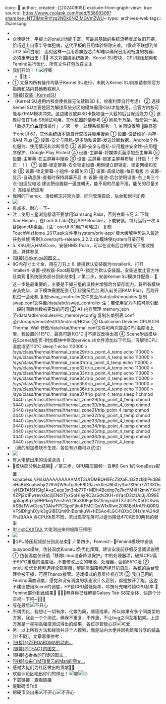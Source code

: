 icon:: 💾
author:: 
created:: [[20240805]]
exclude-from-graph-view:: true
source:: https://www.coolapk.com/feed/55898308?shareKey=NTZlMmRhYzg2NDk0NjZiMGVmZWU~
type:: archives-web
tags:: #samsung

-
- 众嗦粥汁，平板上的oneUI功能丰富，可最最基础的系统流畅度却依旧开摆。恰巧遇上自家半导体犯病，这代平板的日用体验堪称灾难。（很难不联想到某UI12.5![白眼](http://static.coolapk.com/emoticons/v9/coolapk_emotion_84_baiyan.png)） 面对这样一台用着旗舰芯片却难以确保日用流畅度的机器，必须重拳出击！👊🏻 本文将围绕系统服务、Kernel SU模块、GPU降压超频和Femind进行优化，所有文件打包放在文末
- 我们开始！！![哼唧](http://static.coolapk.com/emoticons/v9/coolapk_emotion_1011_hengji.png)
  - 🔴注：
- ① 文章内所有操作均基于Kernel SU进行，未刷入Kernel SU内核请参照官方指南和站内其他教程刷入
- [\[链接\]安装 | KernelSU](https://kernelsu.org/zh%5FCN/guide/installation.html)
- （Kernel SU通用内核会使机器无法读取SD卡，权衡利弊自行考虑） ② 选择Kernel SU主要是因为解锁系统分区的模块需用KSU才能使用，且官方内核可能与ZRAM模块冲突。这边建议放弃SD卡换取强一大截的后台保活能力 ③ 该教程仅在Tab S8测试可用，其他机器酌情参考 ④ 刷机千万条，备份第一条。「数据无价⚠️谨慎操作」 🪄第一步，处理系统服务✨ 1\. 关闭设置项 🔴路径基于oneUI 6.1，其他系统版本请自行查找并善用搜索 ① 设置-设备维护-内存-RAM Plus ② 设置-安全与隐私-更多隐私设置-发送诊断数据、Android个性化服务、使用情况和诊断信息 ③ 设置-安全与隐私-应用程序安全性-应用程序保护、Google Play Protect ④ 设置-主屏幕-将媒体页面添加至主屏幕 ⑤ 设置-主屏幕-在主屏幕中搜索 ⑥ 设置-主屏幕-锁定主屏幕布局（开启！！开启！！） ⑦ 设置-锁定屏幕-安全锁定设置-用侧键立即锁定、锁定网络和安全 ⑧ 设置-锁定屏幕-小组件-全部关闭 ⑨ 设置-高级功能-每日看板 ⑩ 设置-显示-自动息屏-查看时保持屏幕开启 ⑪ 设置-电池-后台使用设置-右上角三个点-自适应电池 建议把设置翻一遍底朝天，能不用的尽量不用，能关的尽量关 2\. 冻结系统应用
- 我用的Thanox，活检解冻非常方便，同时管理自启，后台和划卡即停
- ![](http://image.coolapk.com/feed/2024/0515/18/1696628_9713e5eb_7394_4946_0@1369x6055.jpeg.m.jpg)
- 有点多，耐心一下\~
- 注：使用三星浏览器请不要禁用Samsung Pass，否则白屏卡死 3\. 下载SamHelper，在Lock & Labs找到APP Booster，下载安装，每月运行一次 4\. 替换oneUI桌面。（注：oneUI 6.1用户可略过） 复制TouchWizHome\_2017.apk文件至/system/priv-app/ 极大缓解手势进入最近任务掉帧 需刷入overlayfs-release\_3.2.2.zip模块使system目录可写
- 5\. KSU刷入HMSCore，安装HMS Push，可以在没有后台的情况下接收推送。具体参见
- [\[链接\]@bkmioa的图文...](https://www.coolapk.com/feed/37685586?shareKey=N2NhMzVjNmNjOGNmNjY0NDgwMTM~&shareUid=1696628&shareFrom=com.coolapk.market%5F14.1.1)
- 8G内存寸土寸金，用在刀刃上 6\. 替换默认安装器为InstallerX。打开IntallerX-设置-授权器-Root超级用户-锁定为默认安装器。安装速度比官方快且美观 🎉系统服务部分到此结束🎉 🪄第二步，安装Kernel SU模块并配置✨ 🔴这一步是最重要的，主要是干掉三星的温控并增强后台留存能力。将所有模块安装完毕，以下模块需要配置 ① 超强保后台 刷入前关闭RAM Plus，否则开机过一会死机 复制swap\_controller文件夹至/data/adb/modules 复制swap.conf文件至/data/abd/swap\_controller 注：若使用官方内核可能引起一段时间后参数被更改的问题 ② A1-内存管理 memory.json至/data/adb/modules/Hc\_memory/config 复制名单列表.conf至/storage/emulated/0/Android/HChai ③ Qualcomm Devices GPU/DDR Thermal Wall 修改/data/skai/thermal.conf文件可再次提高GPU温度墙上限，我设置的115℃，最高可跑103℃ 🚫不建议改得太高 ④ Scene附加模块 在Scene功能页-附加模块中修改service.sh文件添加以下代码，可解锁CPU温度墙至110℃ sleep 1 echo 110000 > /sys/class/thermal/thermal\_zone29/trip\_point\_4\_temp echo 110000 > /sys/class/thermal/thermal\_zone30/trip\_point\_4\_temp echo 110000 > /sys/class/thermal/thermal\_zone31/trip\_point\_4\_temp echo 110000 > /sys/class/thermal/thermal\_zone32/trip\_point\_4\_temp echo 110000 > /sys/class/thermal/thermal\_zone33/trip\_point\_4\_temp echo 110000 > /sys/class/thermal/thermal\_zone34/trip\_point\_4\_temp echo 110000 > /sys/class/thermal/thermal\_zone35/trip\_point\_4\_temp echo 110000 > /sys/class/thermal/thermal\_zone36/trip\_point\_4\_temp echo 110000 > /sys/class/thermal/thermal\_zone37/trip\_point\_4\_temp sleep 1 chmod 0440 /sys/class/thermal/thermal\_zone29/trip\_point\_4\_temp chmod 0440 /sys/class/thermal/thermal\_zone30/trip\_point\_4\_temp chmod 0440 /sys/class/thermal/thermal\_zone31/trip\_point\_4\_temp chmod 0440 /sys/class/thermal/thermal\_zone32/trip\_point\_4\_temp chmod 0440 /sys/class/thermal/thermal\_zone33/trip\_point\_4\_temp chmod 0440 /sys/class/thermal/thermal\_zone34/trip\_point\_4\_temp chmod 0440 /sys/class/thermal/thermal\_zone35/trip\_point\_4\_temp chmod 0440 /sys/class/thermal/thermal\_zone36/trip\_point\_4\_temp chmod 0440 /sys/class/thermal/thermal\_zone37/trip\_point\_4\_temp
- （我的附加模块不生效，各位有兴趣可以试试）
- ![](http://image.coolapk.com/feed/2024/0515/18/1696628_3fc4bf6b_7394_4953_220@2560x1600.jpeg.m.jpg)
- 有大佬整出来的话请浇浇（
- 🎉模块部分到此结束🎉 🪄第三步，GPU降压超频✨ 自用8 Gen 1的KonaBess配置： konabess://H4sIAAAAAAAAAMXT3UrDMBQH8FcZ8XaFJG3XzI8hPkdB8nHaBbKua5wbjr276VQW9aTglReF8D9JzvkReiJ6bXtySw7S9nb77G3XOniyHZkTA16HSlg1A+zCaqe3m3nb77P+MDh4Bednp7q7kcYM4H2mwYXkYXZPj2x1FwrevkGc0jENd/TyxSoHIayRO2sSdv2KH+nYa4D2ctUq3jJO99Egp5opKq7ly9HPkeg1VnsfnVLf8o3t0Fgef8ZSmyxqIATXZdOYsX5GCSwisASBa1WwCics/13AIwFPCSpoFjkuKFMCiQuWfxRIwc20II8EeUrAFhQ0RQVFSlDhghIXyIk3gGlBEQmKhIBpmkuW+hESAo4LGC4QXxOOHzm/A24dlPhJBAAA 各CPU体质不同，若出现雪花屏可以适当降低470和560两档的频率
- 附上[@CKXTAX](/u/CKXTAX) 大佬测出来的极限压榨图
- ![](http://image.coolapk.com/feed/2024/0515/18/1696628_db99b75a_7394_4956_35@1261x241.png.m.jpg)
- 🎉GPU降压超频部分到此结束🎉 🪄第四步，Femind✨ 🔴Femind模块中安装busybox模块，伪装温度和oneUI负优化拜拜。建议安装前仔细反复阅读说明 ① 伪装温度仅开启「移除Linux设备降温保护」中的处理器项，破掉CPU高于95℃重启的温度墙。不要修改上面的电池、处理器，会锁85℃墙 ② oneUI负优化拜拜选择全部屏蔽，解除高温降频选择开机自启。系统的后台管理会被干掉，可用Thanox接管。游戏模式的息屏挂机存活 ③ 我自己用的Femind满血调度，感觉和没有调度的状态没什么区别，都是放开了跑。这边不建议使用Scene的调度，HP锁GPU最低频率，吟惋兮充电时锁CPU频率 🎉Femind部分到此结束🎉 🎉🎉🎉恭喜你已经解锁Galaxy Tab S8完全体，快跑个分庆祝一下吧\~🎉🎉🎉
- 写在最后![不开心](http://static.coolapk.com/emoticons/v9/coolapk_emotion_108_bukaixin.png)
- 所谓优化，我想让一切有序，化繁为简，顺理成章。所以如果有多个同类型的方案，我会一个个测试，确保不重复，不养蛊，不让bug之间互相掐架。上述方案是一星期高强度测试得出的结果，各位尽管放心抄![可爱](http://static.coolapk.com/emoticons/v9/coolapk_emotion_5_keai.png)
- 另，以上所有方法和经验并非个人摸索，而是站内大佬共同构筑和分享的结晶\[针不戳\]。文章着重参考：
- [\[链接\]@ZEROAROMA的动态...](https://www.coolapk.com/feed/55110171?shareKey=NmU0NTBlY2YyMTE5NjY0NDdmY2E~&shareUid=1696628&shareFrom=com.coolapk.market%5F14.1.1)
- [\[链接\]@TEACT的图文...](https://www.coolapk.com/feed/53079106?shareKey=OGNiMmJkZmU5YmM4NjY0NDdmZGM~&shareUid=1696628&shareFrom=com.coolapk.market%5F14.1.1)
- [\[链接\]@香香的门徒的图文...](https://www.coolapk.com/feed/46524119)
- [\[链接\]@来自M78星云的Man的图文...](https://www.coolapk.com/feed/45976076?shareKey=ODMxMTc1MzhlOWU2NjY0NDdmZmU~&shareUid=1696628&shareFrom=com.coolapk.market%5F14.1.1)
- 感谢大佬们为社区做出的贡献🧡🧡
- 欢迎评论区晒出你们的作业！![耶](http://static.coolapk.com/emoticons/v9/coolapk_emotion_35_ye.png)![耶](http://static.coolapk.com/emoticons/v9/coolapk_emotion_35_ye.png)
- 下载链接：[查看链接](https://www.123pan.com/s/RULQjv-JtFV3.html)
- 提取码:5Tq8
- 把硬币交出来![不开心](http://static.coolapk.com/emoticons/v9/coolapk_emotion_108_bukaixin.png)![不开心](http://static.coolapk.com/emoticons/v9/coolapk_emotion_108_bukaixin.png)
-